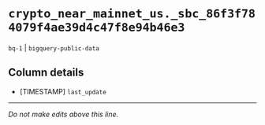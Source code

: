 # `crypto_near_mainnet_us._sbc_86f3f784079f4ae39d4c47f8e94b46e3`
`bq-1` | `bigquery-public-data`

## Column details
* [TIMESTAMP] `last_update`

-------------------------------------------------------------------------------
*Do not make edits above this line.*
